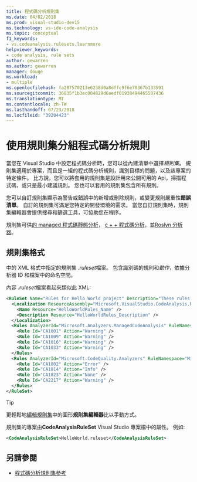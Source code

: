 ```yaml
---
title: 程式碼分析規則集
ms.date: 04/02/2018
ms.prod: visual-studio-dev15
ms.technology: vs-ide-code-analysis
ms.topic: conceptual
f1_keywords:
- vs.codeanalysis.rulesets.learnmore
helpviewer_keywords:
- code analysis, rule sets
author: gewarren
ms.author: gewarren
manager: douge
ms.workload:
- multiple
ms.openlocfilehash: fa287570213e6238d0a8dffc9f6e70367b133591
ms.sourcegitcommit: 36835f1b3ec004829d6aedf01938494465587436
ms.translationtype: MT
ms.contentlocale: zh-TW
ms.lasthandoff: 07/23/2018
ms.locfileid: "39204423"
---
```

# <a name="use-rule-sets-to-group-code-analysis-rules"></a>使用規則集分組程式碼分析規則

當您在 Visual Studio 中設定程式碼分析時，您可以從內建清單中選擇*規則集*。 規則集適用於專案，而且是一組的程式碼分析規則，識別目標的問題，以及該專案的特定條件。 比方說，您可以將套用的規則集是設計用來公開可用的 Api，掃描程式碼，或只是最小建議規則。 您也可以套用的規則集包含所有規則。

您可以自訂規則集顯示為警告或錯誤中的新增或刪除規則，或變更規則嚴重性**錯誤清單**。 自訂的規則集可滿足您特定的開發環境的需求。 當您自訂規則集時，規則集編輯器會提供搜尋和篩選工具，可協助您在程序。

規則集可供[的 managed 程式碼靜態分析](how-to-configure-code-analysis-for-a-managed-code-project.md)， [c + + 程式碼分析](using-rule-sets-to-specify-the-cpp-rules-to-run.md)，並[Roslyn 分析器](analyzer-rule-sets.md)。

## <a name="rule-set-format"></a>規則集格式

中的 XML 格式中指定的規則集 *.ruleset*檔案。 包含識別碼的規則和*動作*，依據分析器 ID 和檔案中的命名空間。

內容 *.ruleset*檔案看起來類似此 XML:

```xml
<RuleSet Name="Rules for Hello World project" Description="These rules focus on critical issues for the Hello World app." ToolsVersion="10.0">
  <Localization ResourceAssembly="Microsoft.VisualStudio.CodeAnalysis.RuleSets.Strings.dll" ResourceBaseName="Microsoft.VisualStudio.CodeAnalysis.RuleSets.Strings.Localized">
    <Name Resource="HelloWorldRules_Name" />
    <Description Resource="HelloWorldRules_Description" />
  </Localization>
  <Rules AnalyzerId="Microsoft.Analyzers.ManagedCodeAnalysis" RuleNamespace="Microsoft.Rules.Managed">
    <Rule Id="CA1001" Action="Warning" />
    <Rule Id="CA1009" Action="Warning" />
    <Rule Id="CA1016" Action="Warning" />
    <Rule Id="CA1033" Action="Warning" />
  </Rules>
  <Rules AnalyzerId="Microsoft.CodeQuality.Analyzers" RuleNamespace="Microsoft.CodeQuality.Analyzers">
    <Rule Id="CA1802" Action="Error" />
    <Rule Id="CA1814" Action="Info" />
    <Rule Id="CA1823" Action="None" />
    <Rule Id="CA2217" Action="Warning" />
  </Rules>
</RuleSet>
```

> [!TIP]
> 更輕鬆地[編輯規則集](../code-quality/working-in-the-code-analysis-rule-set-editor.md)中的圖形**規則集編輯器**比以手動方式。

規則集的專案由**CodeAnalysisRuleSet** Visual Studio 專案檔中的屬性。 例如: 

```xml
<CodeAnalysisRuleSet>HelloWorld.ruleset</CodeAnalysisRuleSet>
```

## <a name="see-also"></a>另請參閱

- [程式碼分析規則集參考](../code-quality/rule-set-reference.md)